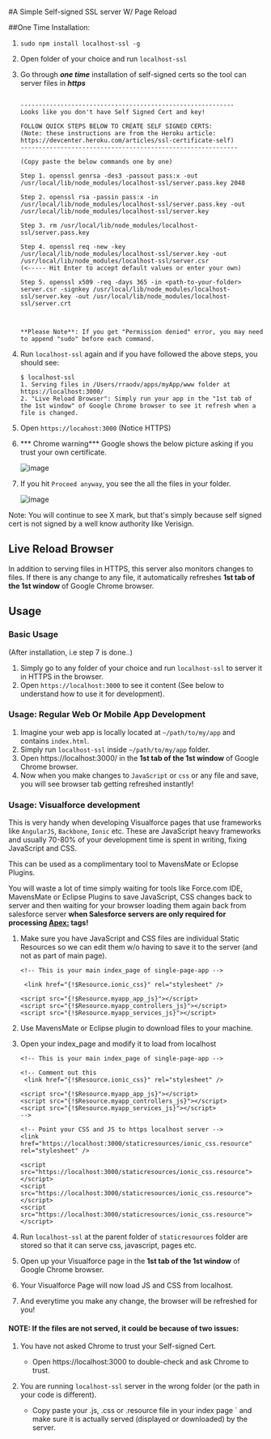 #A Simple Self-signed SSL server W/ Page Reload

##One Time Installation: 

1. `sudo npm install localhost-ssl -g`
2. Open folder of your choice and run `localhost-ssl` 
3. Go through ***one time*** installation of self-signed certs so the tool can server files in ***https***


	```
		
	-----------------------------------------------------------
	Looks like you don't have Self Signed Cert and key!
	
	FOLLOW QUICK STEPS BELOW TO CREATE SELF SIGNED CERTS:
	(Note: these instructions are from the Heroku article: https://devcenter.heroku.com/articles/ssl-certificate-self)
	------------------------------------------------------------
	
	(Copy paste the below commands one by one)
	
	Step 1. openssl genrsa -des3 -passout pass:x -out /usr/local/lib/node_modules/localhost-ssl/server.pass.key 2048 
	
	Step 2. openssl rsa -passin pass:x -in /usr/local/lib/node_modules/localhost-ssl/server.pass.key -out /usr/local/lib/node_modules/localhost-ssl/server.key 
	
	Step 3. rm /usr/local/lib/node_modules/localhost-ssl/server.pass.key 
	
	Step 4. openssl req -new -key /usr/local/lib/node_modules/localhost-ssl/server.key -out /usr/local/lib/node_modules/localhost-ssl/server.csr                  (<----- Hit Enter to accept default values or enter your own) 
	
	Step 5. openssl x509 -req -days 365 -in <path-to-your-folder> server.csr -signkey /usr/local/lib/node_modules/localhost-ssl/server.key -out /usr/local/lib/node_modules/localhost-ssl/server.crt
	
	
	
	**Please Note**: If you get "Permission denied" error, you may need to append "sudo" before each command.

	```
	
4. Run `localhost-ssl` again and if you have followed the above steps, you should see:

	```
	$ localhost-ssl 
	1. Serving files in /Users/rraodv/apps/myApp/www folder at https://localhost:3000/
	2. "Live Reload Browser": Simply run your app in the "1st tab of the 1st window" of Google Chrome browser to see it refresh when a file is changed.
	
	```
5. Open `https://locahost:3000` (Notice HTTPS)
6. *** Chrome warning*** Google shows the below picture asking if you trust your own certificate.

	![image](https://raw.githubusercontent.com/rajaraodv/localhost-ssl/master/chrome-warning.png)

7. If you hit `Proceed anyway`, you see the all the files in your folder. 

	![image](https://raw.githubusercontent.com/rajaraodv/localhost-ssl/master/files-being-served.png)

Note: You will continue to see X mark, but that's simply because self signed cert is not signed by a well know authority like Verisign.



## Live Reload Browser
In addition to serving files in HTTPS, this server also monitors changes to files. If there is any change to any file, it automatically refreshes **1st tab of the 1st window** of Google Chrome browser. 

## Usage

### Basic Usage
(After installation, i.e step 7 is done..)

1. Simply go to any folder of your choice and run `localhost-ssl` to server it in HTTPS in the browser.
2. Open `https://localhost:3000` to see it content (See below to understand how to use it for development).

### Usage: Regular Web Or Mobile App Development

1. Imagine your web app is locally located at `~/path/to/my/app` and contains `index.html`. 
2. Simply run `localhost-ssl` inside `~/path/to/my/app` folder. 
3. Open https://localhost:3000/ in the  **1st tab of the 1st window** of Google Chrome browser. 
4. Now when you make changes to `JavaScript` or `css` or any file and save, you will see browser tab getting refreshed instantly!


### Usage: Visualforce development
This is very handy when developing Visualforce pages that use frameworks like `AngularJS`, `Backbone`, `Ionic` etc. These are JavaScript heavy frameworks and usually 70-80% of your development time is spent in writing, fixing JavaScript and CSS. 



This can be used as a complimentary tool to MavensMate or Eclopse Plugins. 

You will waste a lot of time simply waiting for tools like Force.com IDE, MavensMate or Eclipse Plugins to save JavaScript, CSS changes back to server and then waiting for your browser loading them again back from salesforce server **when Salesforce servers are only required for processing <Apex:> tags!**

1. Make sure you have JavaScript and CSS files are individual Static Resources so we can edit them w/o having to save it to the server (and not as part of main page).
	
	```	
	<!-- This is your main index_page of single-page-app -->
	
	 <link href="{!$Resource.ionic_css}" rel="stylesheet" />
	  
	<script src="{!$Resource.myapp_app_js}"></script>
    <script src="{!$Resource.myapp_controllers_js}"></script>
    <script src="{!$Resource.myapp_services_js}"></script>
   ```


2. Use MavensMate or Eclipse plugin to download files to your machine.
3. Open your index_page and modify it to load from localhost
	
	```	
	<!-- This is your main index_page of single-page-app -->
	
	<!-- Comment out this
	 <link href="{!$Resource.ionic_css}" rel="stylesheet" />
	  
	<script src="{!$Resource.myapp_app_js}"></script>
    <script src="{!$Resource.myapp_controllers_js}"></script>
    <script src="{!$Resource.myapp_services_js}"></script>
    -->
    
    <!-- Point your CSS and JS to https localhost server -->
    <link href="https://localhost:3000/staticresources/ionic_css.resource" rel="stylesheet" />
	  
	<script src="https://localhost:3000/staticresources/ionic_css.resource"></script>
    <script src="https://localhost:3000/staticresources/ionic_css.resource"></script>
    <script src="https://localhost:3000/staticresources/ionic_css.resource"></script>
    
   ```

4. Run `localhost-ssl` at the parent folder of `staticresources` folder are stored so that it can serve css, javascript, pages etc.

5. Open up your Visualforce page  in the **1st tab of the 1st window** of Google Chrome browser. 
   
6. Your Visualforce Page will now load JS and CSS from localhost.
7. And everytime you make any change, the browser will be refreshed for you!


#### NOTE: If the files are not served, it could be because of two issues:
1. You have not asked Chrome to trust your Self-signed Cert.
   - Open https://localhost:3000 to double-check and ask Chrome to trust.
  
2. You are running `localhost-ssl` server in the wrong folder (or the path in your code is different).
   - Copy paste your .js, .css or .resource file in your index page ` and make sure it is actually served (displayed or downloaded) by the server.
 
 
  









